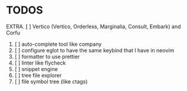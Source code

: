 # TODOS

EXTRA. [ ] Vertico (Vertico, Orderless, Marginalia, Consult, Embark) and Corfu

1. [ ] auto-complete tool like company
2. [ ] configure eglot to have the same keybind that I have in neovim
3. [ ] formatter to use prettier
4. [ ] linter like flycheck
5. [ ] snippet engine
6. [ ] tree file explorer
7. [ ] file symbol tree (like ctags)

<!--
;; TODOS #############################################################################################

; extra 1: How-to auto format on copy and paste
; extra 2: Highlight trailing lines and space

; X 1. Add witch-key
; X  1.1 See if General is needed
; X  1.2 Check out about Hydra

; X 2. Add no-littering

; X 3. Set variable-pitch font and ligatures
; X   3.1 https://github.com/tonsky/FiraCode/wiki/Emacs-instructions
; X   3.2 https://github.com/mickeynp/ligature.el

; 4. Jumping with avy, vim-easy-motion, or vim-sneaky

; 5. Minibuffer stuff like ivy, vertico, helm, etc

; 6. Add Wilfred/helpful and make relative remaps

; 7. Config global-hl-line-mode

; 8. Check out vertico, marginalia, consult, orderless, prescient

; 9. See Blink Search (former Snails) as an alternative to Telescope

; 10. Check aggressive-indent-mode for better indentation

; 11. Check tslilc/siege-mode surrounder

; 12. Check magnars/expand-region.el smart select text (let the computer do it)

; 13. Add undo tree support

; 14. Check out Emacs Awesome: The Programming section and below

; 15. Org Mode

; 16. Version Control - Git Magit

; 17. Flycheck (linter), Diff-hl-mode
-->
